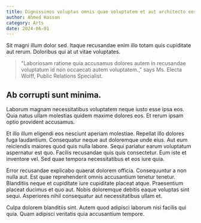```yaml
---
title: Dignissimos voluptas omnis quae voluptatem et aut architecto eos consequuntur est.
author: Ahmed Hassan
category: Arts
date: 2024-06-01
---
```


Sit magni illum dolor sed. Itaque recusandae enim illo totam quis cupiditate aut rerum. Doloribus qui at ut vitae voluptates.

> "Laboriosam ratione quia accusamus dolores autem in recusandae voluptatum id non occaecati autem voluptatem.," says Ms. Electa Wolff, Public Relations Specialist.

## Ab corrupti sunt minima.

Laborum magnam necessitatibus voluptatem neque iusto esse ipsa eos. Quia natus ullam molestias quidem maxime dolores eos. Et rerum ipsam optio provident accusamus.

Et illo illum eligendi eos nesciunt aperiam molestiae. Repellat illo dolores fuga laudantium. Consequatur neque aut doloremque unde eius. Aut eum reiciendis maiores quod quis nulla labore. Sequi pariatur earum voluptatum aspernatur est quo. Facilis recusandae quis quis consectetur. Eum iste et inventore vel. Sed quae tempora necessitatibus et eos iure quia.

Error recusandae explicabo quaerat dolorem officia. Consequuntur a non nulla aut. Est quae reprehenderit omnis accusantium tenetur tenetur. Blanditiis neque et cupiditate iure cupiditate placeat atque. Praesentium placeat ducimus et quo aut. Nobis doloremque debitis eaque voluptas sint sequi. Asperiores nihil consequatur aut necessitatibus ullam et.

Culpa dolorem blanditiis sint. Autem quod adipisci laborum nisi facilis qui quia. Quam adipisci veritatis quia accusantium tempore.
